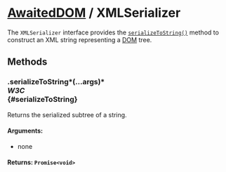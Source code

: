 # [AwaitedDOM](/docs/basic-interfaces/awaited-dom) <span>/</span> XMLSerializer

<div class='overview'><span class="seoSummary">The <code>XMLSerializer</code> interface provides the <a href="/en-US/docs/Web/API/XMLSerializer/serializeToString" title="The XMLSerializer method serializeToString() constructs a string representing the specified DOM tree in XML form."><code>serializeToString()</code></a> method to construct an XML string representing a <a class="glossaryLink" href="/en-US/docs/Glossary/DOM" title="DOM: The DOM (Document Object Model) is an API that represents and interacts with any HTML or XML document. The DOM is a document model loaded in the browser and representing the document as a node tree, where each node represents part of the document (e.g. an element, text string, or comment).">DOM</a> tree.</span></div>

## Methods

### .serializeToString*(...args)* <div class="specs"><i>W3C</i></div> {#serializeToString}

Returns the serialized subtree of a string.

#### **Arguments**:


 - none

#### **Returns**: `Promise<void>`
